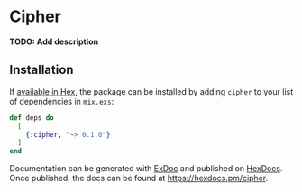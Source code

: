 # Cipher

**TODO: Add description**

## Installation

If [available in Hex](https://hex.pm/docs/publish), the package can be installed
by adding `cipher` to your list of dependencies in `mix.exs`:

```elixir
def deps do
  [
    {:cipher, "~> 0.1.0"}
  ]
end
```

Documentation can be generated with [ExDoc](https://github.com/elixir-lang/ex_doc)
and published on [HexDocs](https://hexdocs.pm). Once published, the docs can
be found at <https://hexdocs.pm/cipher>.

